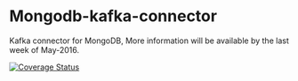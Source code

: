 # Mongodb-kafka-connector
Kafka connector for MongoDB, More information will be available by the last week of May-2016.

[![Coverage Status](https://coveralls.io/repos/github/sunnyshahmca/Mongodb-kafka-connector/badge.svg?branch=master)](https://coveralls.io/github/sunnyshahmca/Mongodb-kafka-connector?branch=master)
